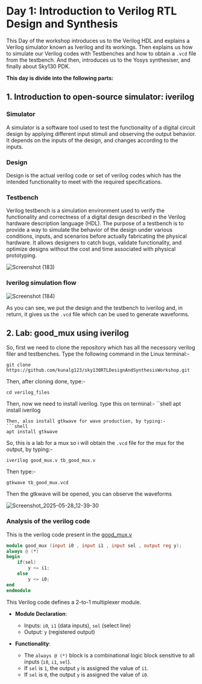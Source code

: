 # Day 1: Introduction to Verilog RTL Design and Synthesis
This Day of the workshop introduces us to the Verilog HDL and explains a Verilog simulator known as Iverilog and its workings. Then explains us how to simulate our Verilog codes with Testbenches and how to obtain a `.vcd` file from the testbench. And then, introduces  us to the Yosys synthesiser, and finally about Sky130 PDK.

**This day is divide into the following parts:**

## 1. Introduction to open-source simulator: iverilog

### Simulator
A simulator is a software tool used to test the functionality of a digital circuit design by applying different input stimuli and observing the output behavior. It depends on the inputs of the design, and changes according to the inputs.

### Design
Design is the actual verilog code or set of verilog codes which has the intended functionality to meet with the required specifications.

### Testbench
Verilog testbench is a simulation environment used to verify the functionality and correctness of a digital design described in the Verilog hardware description language (HDL).
The purpose of a testbench is to provide a way to simulate the behavior of the design under various conditions, inputs, and scenarios before actually fabricating the physical hardware. It allows designers to catch bugs, validate functionality, and optimize designs without the cost and time associated with physical prototyping.

![Screenshot (183)](https://github.com/user-attachments/assets/93927b96-df80-4da5-b801-284fc2cc6757)

### Iverilog simulation flow

![Screenshot (184)](https://github.com/user-attachments/assets/3ca190fb-cfa4-4abb-b9e1-0151b3c4bdba)

As you can see, we put the design and the testbench to iverilog and, in return, it gives us the `.vcd` file which can be used to generate waveforms.

## 2. Lab: good_mux using iverilog

So, first we need to clone the repository which has all the necessory verilog filer and testbenches. Type the following command in the Linux terminal:-

```shell
git clone https://github.com/kunalg123/sky130RTLDesignAndSynthesisWorkshop.git
```
Then, after cloning done, type:-

```shell
cd verilog_files
```
Then, now we  need to install iverilog. type this on terminal:-
``shell
apt install iverilog
```
Then, also install gtkwave for wave production, by typing:-
```shell
apt install gtkwave
```
So, this  is a lab for a mux so i will obtain the `.vcd` file for the mux for the output, by typing:-
```shell
iverilog good_mux.v tb_good_mux.v
```
Then type:-
```shell
gtkwave tb_good_mux.vcd
```
Then the gtkwave will be opened, you can observe the waveforms

![Screenshot_2025-05-28_12-39-30](https://github.com/user-attachments/assets/701e8189-3101-4a82-8134-e799521b9a8b)

### Analysis of the verilog code
This is the verilog code present in the [good_mux.v](https://github.com/Ahtesham18112011/RTL_workshop/blob/main/Day_1/good_mux.v)
```verilog
module good_mux (input i0 , input i1 , input sel , output reg y);
always @ (*)
begin
	if(sel)
		y <= i1;
	else 
		y <= i0;
end
endmodule
```
This Verilog code defines a 2-to-1 multiplexer module.

- **Module Declaration**:
  - Inputs: `i0`, `i1` (data inputs), `sel` (select line)
  - Output: `y` (registered output)
  
- **Functionality**:
  - The `always @ (*)` block is a combinational logic block sensitive to all inputs (`i0`, `i1`, `sel`).
  - If `sel` is `1`, the output `y` is assigned the value of `i1`.
  - If `sel` is `0`, the output `y` is assigned the value of `i0`.






